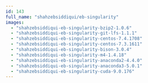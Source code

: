```yaml
---
id: 143
full_name: "shahzebsiddiqui/eb-singularity"
images: 
  - "shahzebsiddiqui-eb-singularity-bzip2-1.0.6"
  - "shahzebsiddiqui-eb-singularity-git-lfs-1.1.1"
  - "shahzebsiddiqui-eb-singularity-centos-7.4.1708"
  - "shahzebsiddiqui-eb-singularity-centos-7.3.1611"
  - "shahzebsiddiqui-eb-singularity-bison-3.0.4"
  - "shahzebsiddiqui-eb-singularity-m4-1.4.18"
  - "shahzebsiddiqui-eb-singularity-anaconda2-4.4.0"
  - "shahzebsiddiqui-eb-singularity-anaconda3-5.0.1"
  - "shahzebsiddiqui-eb-singularity-cuda-9.0.176"
---
```

